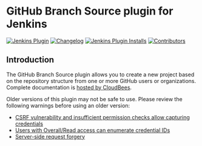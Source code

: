 # GitHub Branch Source plugin for Jenkins

[![Jenkins Plugin](https://img.shields.io/jenkins/plugin/v/github-branch-source)](https://plugins.jenkins.io/github-branch-source)
[![Changelog](https://img.shields.io/github/v/tag/jenkinsci/github-branch-source-plugin?label=changelog)](https://github.com/jenkinsci/github-branch-source/blob/master/CHANGELOG.md)
[![Jenkins Plugin Installs](https://img.shields.io/jenkins/plugin/i/github-branch-source?color=blue)](https://plugins.jenkins.io/github-branch-source)
[![Contributors](https://img.shields.io/github/contributors/jenkinsci/github-branch-source-plugin.svg)](https://github.com/jenkinsci/github-branch-source/contributors)

## Introduction
The GitHub Branch Source plugin allows you to create a new project based on the repository structure from one or more 
GitHub users or organizations. Complete documentation is 
[hosted by CloudBees](https://docs.cloudbees.com/docs/admin-resources/latest/plugins/github-branch-source).

Older versions of this plugin may not be safe to use. Please review the following warnings before using an older version:

-    [CSRF vulnerability and insufficient permission checks allow capturing credentials](https://jenkins.io/security/advisory/2017-07-10/)
-    [Users with Overall/Read access can enumerate credential IDs](https://jenkins.io/security/advisory/2017-07-10/)
-    [Server-side request forgery](https://jenkins.io/security/advisory/2018-06-04/#SECURITY-806)

